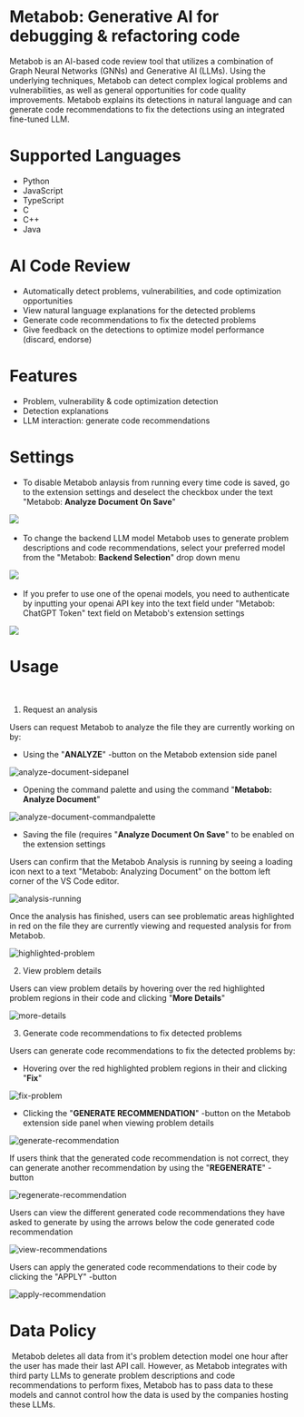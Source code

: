 # Metabob: Generative AI for debugging & refactoring code

Metabob is an AI-based code review tool that utilizes a combination of Graph Neural Networks (GNNs) and Generative AI (LLMs).  Using the underlying techniques, Metabob can detect complex logical problems and vulnerabilities, as well as general opportunities for code quality improvements. Metabob explains its detections in natural language and can generate code recommendations to fix the detections using an integrated fine-tuned LLM. 
​
# Supported Languages
* Python
* JavaScript
* TypeScript
* C
* C++
* Java

# AI Code Review
* Automatically detect problems, vulnerabilities, and code optimization opportunities
* View natural language explanations for the detected problems
* Generate code recommendations to fix the detected problems
* Give feedback on the detections to optimize model performance (discard, endorse)

# Features
* Problem, vulnerability & code optimization detection
* Detection explanations
* LLM interaction: generate code recommendations
​​
# Settings​

* To disable Metabob anlaysis from running every time code is saved, go to the extension settings and deselect the checkbox under the text "Metabob: **Analyze Document On Save**"  

![](docs/img/docs-analyze-on-save.png)
​
* To change the backend LLM model Metabob uses to generate problem descriptions and code recommendations, select your preferred model from the "Metabob: **Backend Selection**" drop down menu

![](docs/img/docs-backend-selection.png)
​
* If you prefer to use one of the openai models, you need to authenticate by inputting your openai API key into the text field under "Metabob: ChatGPT Token" text field on Metabob's extension settings 

![](docs/img/docs-openai-token.png)

# Usage​
​
1. Request an analysis

Users can request Metabob to analyze the file they are currently working on by:
* Using the "**ANALYZE**" -button on the Metabob extension side panel

![analyze-document-sidepanel](v2-analyze-sidepanel.png)


* Opening the command palette and using the command "**Metabob: Analyze Document**"

![analyze-document-commandpalette](v2-analyzedocument-commandpalette.png)


* Saving the file (requires "**Analyze Document On Save**" to be enabled on the extension settings


Users can confirm that the Metabob Analysis is running by seeing a loading icon next to a text "Metabob: Analyzing Document" on the bottom left corner of the VS Code editor.

![analysis-running](v2-analysis-running.png)


Once the analysis has finished, users can see problematic areas highlighted in red on the file they are currently viewing and requested analysis for from Metabob.

![highlighted-problem](v2-problem-highlight.png)


2. View problem details

Users can view problem details by hovering over the red highlighted problem regions in their code and clicking "**More Details**"

![more-details](v2-view-more-details.png)
​

3. Generate code recommendations to fix detected problems

Users can generate code recommendations to fix the detected problems by:
* Hovering over the red highlighted problem regions in their and clicking "**Fix**"

![fix-problem](v2-fix-and-details.png)


* Clicking the "**GENERATE RECOMMENDATION**" -button on the Metabob extension side panel when viewing problem details

![generate-recommendation](v2-generate-rec-sidepanel.png)


If users think that the generated code recommendation is not correct, they can generate another recommendation by using the "**REGENERATE**" -button

![regenerate-recommendation](v2-regenerate-rec.png)


Users can view the different generated code recommendations they have asked to generate by using the arrows below the code generated code recommendation

![view-recommendations](v2-recommendation-pagination.png)


Users can apply the generated code recommendations to their code by clicking the "APPLY" -button

![apply-recommendation](v2-apply-recommendation.png)
​


# Data Policy
​
Metabob deletes all data from it's problem detection model one hour after the user has made their last API call. However, as Metabob integrates with third party LLMs to generate problem descriptions and code recommendations to perform fixes, Metabob has to pass data to these models and cannot control how the data is used by the companies hosting these LLMs. ​
​

